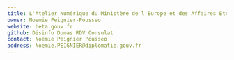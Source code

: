 ```yaml
---
title: L'Atelier Numérique du Ministère de l'Europe et des Affaires Etrangères
owner: Noemie Peignier-Pousseo
website: beta.gouv.fr
github: Disinfo Dumas RDV Consulat
contact: Noémie Peignier Pousseo
address: Noemie.PEIGNIER@diplomatie.gouv.fr
---
```

